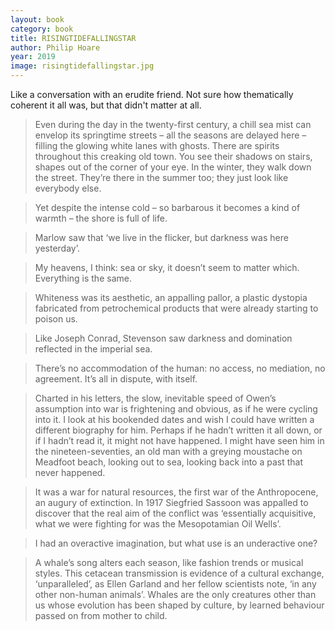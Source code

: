 ```yaml
---
layout: book
category: book
title: RISINGTIDEFALLINGSTAR
author: Philip Hoare
year: 2019
image: risingtidefallingstar.jpg
---
```

Like a conversation with an erudite friend.  Not sure how thematically coherent it all was, but that didn't matter at all.

> Even during the day in the twenty-first century, a chill sea mist can envelop its springtime streets – all the seasons are delayed here – filling the glowing white lanes with ghosts. There are spirits throughout this creaking old town. You see their shadows on stairs, shapes out of the corner of your eye. In the winter, they walk down the street. They’re there in the summer too; they just look like everybody else.

> Yet despite the intense cold – so barbarous it becomes a kind of warmth – the shore is full of life.

> Marlow saw that ‘we live in the flicker, but darkness was here yesterday’.

> My heavens, I think: sea or sky, it doesn’t seem to matter which. Everything is the same.

> Whiteness was its aesthetic, an appalling pallor, a plastic dystopia fabricated from petrochemical products that were already starting to poison us.

> Like Joseph Conrad, Stevenson saw darkness and domination reflected in the imperial sea.

> There’s no accommodation of the human: no access, no mediation, no agreement. It’s all in dispute, with itself.

> Charted in his letters, the slow, inevitable speed of Owen’s assumption into war is frightening and obvious, as if he were cycling into it. I look at his bookended dates and wish I could have written a different biography for him. Perhaps if he hadn’t written it all down, or if I hadn’t read it, it might not have happened. I might have seen him in the nineteen-seventies, an old man with a greying moustache on Meadfoot beach, looking out to sea, looking back into a past that never happened.

> It was a war for natural resources, the first war of the Anthropocene, an augury of extinction. In 1917 Siegfried Sassoon was appalled to discover that the real aim of the conflict was ‘essentially acquisitive, what we were fighting for was the Mesopotamian Oil Wells’.

> I had an overactive imagination, but what use is an underactive one?

> A whale’s song alters each season, like fashion trends or musical styles. This cetacean transmission is evidence of a cultural exchange, ‘unparalleled’, as Ellen Garland and her fellow scientists note, ‘in any other non-human animals’. Whales are the only creatures other than us whose evolution has been shaped by culture, by learned behaviour passed on from mother to child.
